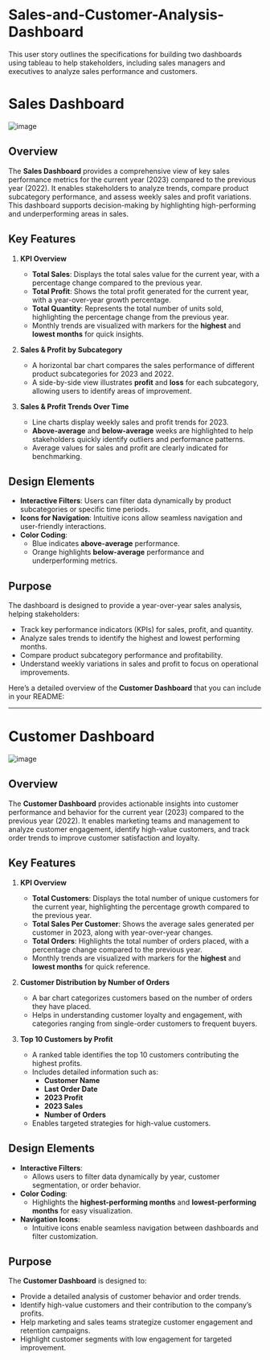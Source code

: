 # Sales-and-Customer-Analysis-Dashboard
This user story outlines the specifications for building two dashboards using tableau to help stakeholders, including sales managers and executives to analyze sales performance and customers. 

# **Sales Dashboard**  

![image](https://github.com/user-attachments/assets/1bf17cb4-c6eb-4224-a3b9-e2775420468d)


## **Overview**  
The **Sales Dashboard** provides a comprehensive view of key sales performance metrics for the current year (2023) compared to the previous year (2022). It enables stakeholders to analyze trends, compare product subcategory performance, and assess weekly sales and profit variations. This dashboard supports decision-making by highlighting high-performing and underperforming areas in sales.  

## **Key Features**  

1. **KPI Overview**  
   - **Total Sales**: Displays the total sales value for the current year, with a percentage change compared to the previous year.  
   - **Total Profit**: Shows the total profit generated for the current year, with a year-over-year growth percentage.  
   - **Total Quantity**: Represents the total number of units sold, highlighting the percentage change from the previous year.  
   - Monthly trends are visualized with markers for the **highest** and **lowest months** for quick insights.  

2. **Sales & Profit by Subcategory**  
   - A horizontal bar chart compares the sales performance of different product subcategories for 2023 and 2022.  
   - A side-by-side view illustrates **profit** and **loss** for each subcategory, allowing users to identify areas of improvement.  

3. **Sales & Profit Trends Over Time**  
   - Line charts display weekly sales and profit trends for 2023.  
   - **Above-average** and **below-average** weeks are highlighted to help stakeholders quickly identify outliers and performance patterns.  
   - Average values for sales and profit are clearly indicated for benchmarking.  

## **Design Elements**  
- **Interactive Filters**: Users can filter data dynamically by product subcategories or specific time periods.  
- **Icons for Navigation**: Intuitive icons allow seamless navigation and user-friendly interactions.  
- **Color Coding**:  
  - Blue indicates **above-average** performance.  
  - Orange highlights **below-average** performance and underperforming metrics.  

## **Purpose**  
The dashboard is designed to provide a year-over-year sales analysis, helping stakeholders:  
- Track key performance indicators (KPIs) for sales, profit, and quantity.  
- Analyze sales trends to identify the highest and lowest performing months.  
- Compare product subcategory performance and profitability.  
- Understand weekly variations in sales and profit to focus on operational improvements.  


Here’s a detailed overview of the **Customer Dashboard** that you can include in your README:

---

# **Customer Dashboard**

![image](https://github.com/user-attachments/assets/20fe7ae1-ec18-40a4-a1b8-be6a32843b34)


## **Overview**
The **Customer Dashboard** provides actionable insights into customer performance and behavior for the current year (2023) compared to the previous year (2022). It enables marketing teams and management to analyze customer engagement, identify high-value customers, and track order trends to improve customer satisfaction and loyalty.

## **Key Features**

1. **KPI Overview**  
   - **Total Customers**: Displays the total number of unique customers for the current year, highlighting the percentage growth compared to the previous year.  
   - **Total Sales Per Customer**: Shows the average sales generated per customer in 2023, along with year-over-year changes.  
   - **Total Orders**: Highlights the total number of orders placed, with a percentage change compared to the previous year.  
   - Monthly trends are visualized with markers for the **highest** and **lowest months** for quick reference.

2. **Customer Distribution by Number of Orders**  
   - A bar chart categorizes customers based on the number of orders they have placed.  
   - Helps in understanding customer loyalty and engagement, with categories ranging from single-order customers to frequent buyers.

3. **Top 10 Customers by Profit**  
   - A ranked table identifies the top 10 customers contributing the highest profits.  
   - Includes detailed information such as:  
     - **Customer Name**  
     - **Last Order Date**  
     - **2023 Profit**  
     - **2023 Sales**  
     - **Number of Orders**  
   - Enables targeted strategies for high-value customers.

## **Design Elements**  
- **Interactive Filters**:  
  - Allows users to filter data dynamically by year, customer segmentation, or order behavior.  
- **Color Coding**:  
  - Highlights the **highest-performing months** and **lowest-performing months** for easy visualization.  
- **Navigation Icons**:  
  - Intuitive icons enable seamless navigation between dashboards and filter customization.

## **Purpose**  
The **Customer Dashboard** is designed to:  
- Provide a detailed analysis of customer behavior and order trends.  
- Identify high-value customers and their contribution to the company’s profits.  
- Help marketing and sales teams strategize customer engagement and retention campaigns.  
- Highlight customer segments with low engagement for targeted improvement.



